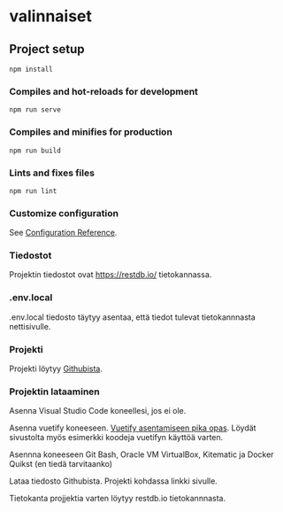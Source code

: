 # valinnaiset

## Project setup
```
npm install
```

### Compiles and hot-reloads for development
```
npm run serve
```

### Compiles and minifies for production
```
npm run build
```



### Lints and fixes files
```
npm run lint
```

### Customize configuration
See [Configuration Reference](https://cli.vuejs.org/config/).

### Tiedostot
Projektin tiedostot ovat https://restdb.io/ tietokannassa.

### .env.local

.env.local tiedosto täytyy asentaa, että tiedot tulevat tietokannnasta nettisivulle.

### Projekti
Projekti löytyy [Githubista](https://github.com/hanna1704/valinnaiset).

### Projektin lataaminen

Asenna Visual Studio Code koneellesi, jos ei ole.

Asenna vuetify koneeseen. [Vuetify asentamiseen pika opas](https://vuetifyjs.com/en/getting-started/quick-start).
Löydät sivustolta myös esimerkki koodeja vuetifyn käyttöä varten.

Asennna koneeseen Git Bash, Oracle VM VirtualBox, Kitematic ja Docker Quikst (en tiedä tarvitaanko)

Lataa tiedosto Githubista. Projekti kohdassa linkki sivulle.

Tietokanta projjektia varten löytyy restdb.io tietokannnasta.

